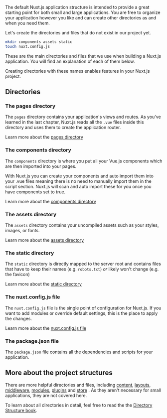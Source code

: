 The default Nuxt.js application structure is intended to provide a great starting point for both small and large applications. You are free to organize your application however you like and can create other directories as and when you need them.

Let's create the directories and files that do not exist in our project yet.

```bash
mkdir components assets static
touch nuxt.config.js
```

These are the main directories and files that we use when building a Nuxt.js application. You will find an explanation of each of them below.

<base-alert type="info">

Creating directories with these names enables features in your Nuxt.js project.

</base-alert>

## Directories

### The pages directory

The `pages` directory contains your application's views and routes. As you've learned in the last chapter, Nuxt.js reads all the `.vue` files inside this directory and uses them to create the application router.

<base-alert type="next">

Learn more about the [pages directory](/docs/2.x/directory-structure/pages)

</base-alert>

### The components directory

The `components` directory is where you put all your Vue.js components which are then imported into your pages.

With Nuxt.js you can create your components and auto import them into your .vue files meaning there is no need to manually import them in the script section. Nuxt.js will scan and auto import these for you once you have components set to true.

<base-alert type="next">

Learn more about the [components directory](/docs/2.x/directory-structure/components)

</base-alert>

### The assets directory

The `assets` directory contains your uncompiled assets such as your styles, images, or fonts.

<base-alert type="next">

Learn more about the [assets directory](/docs/2.x/directory-structure/assets)

</base-alert>

### The static directory

The `static` directory is directly mapped to the server root and contains files that have to keep their names (e.g. `robots.txt`) _or_ likely won't change (e.g. the favicon)

<base-alert type="next">

Learn more about the [static directory](/docs/2.x/directory-structure/static)

</base-alert>

### The nuxt.config.js file

The `nuxt.config.js` file is the single point of configuration for Nuxt.js. If you want to add modules or override default settings, this is the place to apply the changes.

<base-alert type="next">

Learn more about the [nuxt.config.js file](/docs/2.x/directory-structure/nuxt-config)

</base-alert>

### The package.json file

The `package.json` file contains all the dependencies and scripts for your application.

## More about the project structures

There are more helpful directories and files, including [content](/docs/2.x/directory-structure/content), [layouts](/docs/2.x/directory-structure/layouts), [middleware](/docs/2.x/directory-structure/middleware), [modules](/docs/2.x/directory-structure/modules), [plugins](/docs/2.x/directory-structure/plugins) and [store](/docs/2.x/directory-structure/store) . As they aren't necessary for small applications, they are not covered here.

<base-alert type="next">

To learn about all directories in detail, feel free to read the the [Directory Structure book](/docs/2.x/directory-structure/nuxt).

</base-alert>
